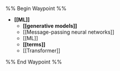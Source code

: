 %% Begin Waypoint %%
- **[[ML]]**
	- **[[generative models]]**
	- [[Message-passing neural networks]]
	- [[ML]]
	- **[[terms]]**
	- [[Transformer]]

%% End Waypoint %%